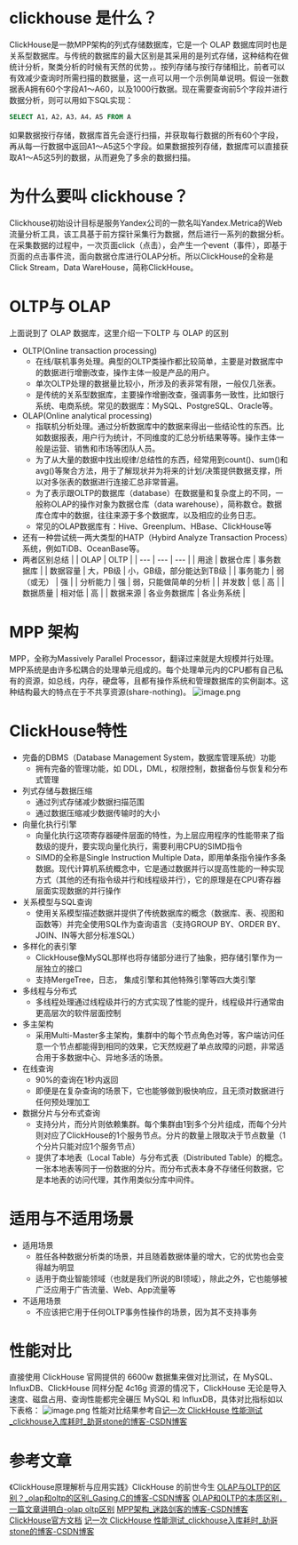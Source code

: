 # clickhouse 是什么？
ClickHouse是一款MPP架构的列式存储数据库，它是一个 OLAP 数据库同时也是关系型数据库。与传统的数据库的最大区别是其采用的是列式存储，这种结构在做统计分析，聚类分析的时候有天然的优势，。按列存储与按行存储相比，前者可以有效减少查询时所需扫描的数据量，这一点可以用一个示例简单说明。假设一张数据表A拥有60个字段A1～A60，以及1000行数据。现在需要查询前5个字段并进行数据分析，则可以用如下SQL实现：
```sql
SELECT A1，A2，A3，A4，A5 FROM A
```
如果数据按行存储，数据库首先会逐行扫描，并获取每行数据的所有60个字段，再从每一行数据中返回A1～A5这5个字段。如果数据按列存储，数据库可以直接获取A1～A5这5列的数据，从而避免了多余的数据扫描。  
# 为什么要叫 clickhouse？
Clickhouse初始设计目标是服务Yandex公司的一款名叫Yandex.Metrica的Web流量分析工具，该工具基于前方探针采集行为数据，然后进行一系列的数据分析。在采集数据的过程中，一次页面click（点击），会产生一个event（事件），即基于页面的点击事件流，面向数据仓库进行OLAP分析。所以ClickHouse的全称是Click Stream，Data WareHouse，简称ClickHouse。

# OLTP与 OLAP
上面说到了 OLAP 数据库，这里介绍一下OLTP 与 OLAP 的区别

- OLTP(Online transaction processing)
   - 在线/联机事务处理。典型的OLTP类操作都比较简单，主要是对数据库中的数据进行增删改查，操作主体一般是产品的用户。
   - 单次OLTP处理的数据量比较小，所涉及的表非常有限，一般仅几张表。
   - 是传统的关系型数据库，主要操作增删改查，强调事务一致性，比如银行系统、电商系统。常见的数据库：MySQL、PostgreSQL、Oracle等。
- OLAP(Online analytical processing)
   - 指联机分析处理。通过分析数据库中的数据来得出一些结论性的东西。比如数据报表，用户行为统计，不同维度的汇总分析结果等等。操作主体一般是运营、销售和市场等团队人员。
   - 为了从大量的数据中找出规律/总结性的东西，经常用到count()、sum()和avg()等聚合方法，用于了解现状并为将来的计划/决策提供数据支撑，所以对多张表的数据进行连接汇总非常普遍。
   - 为了表示跟OLTP的数据库（database）在数据量和复杂度上的不同，一般称OLAP的操作对象为数据仓库（data warehouse），简称数仓。数据库仓库中的数据，往往来源于多个数据库，以及相应的业务日志。
   - 常见的OLAP数据库有：Hive、Greenplum、HBase、ClickHouse等
- 还有一种尝试统一两大类型的HATP（Hybird Analyze Transaction Process）系统，例如TiDB、OceanBase等。
- 两者区别总结
|  | OLAP | OLTP |
| --- | --- | --- |
| 用途 | 数据仓库 | 事务数据库 |
| 数据容量 | 大，PB级 | 小，GB级，部分能达到TB级 |
| 事务能力 | 弱（或无） | 强 |
| 分析能力 | 强 | 弱，只能做简单的分析 |
| 并发数 | 低 | 高 |
| 数据质量 | 相对低 | 高 |
| 数据来源 | 各业务数据库 | 各业务系统 |

# MPP 架构
MPP，全称为Massively Parallel Processor，翻译过来就是大规模并行处理。MPP系统是由许多松耦合的处理单元组成的。每个处理单元内的CPU都有自己私有的资源，如总线，内存，硬盘等，且都有操作系统和管理数据库的实例副本。这种结构最大的特点在于不共享资源(share-nothing)。
![image.png](https://cdn.nlark.com/yuque/0/2023/png/935856/1690118242856-a2d56f49-79c0-4f94-9f71-037786907296.png#averageHue=%23fbe2c9&clientId=u26d23f03-24d3-4&from=paste&height=340&id=u89eb7ad0&originHeight=521&originWidth=701&originalType=binary&ratio=2&rotation=0&showTitle=false&size=24065&status=done&style=none&taskId=u15941a5f-e461-4c3d-914f-5aadee0377a&title=&width=457.5)
# ClickHouse特性

- 完备的DBMS（Database Management System，数据库管理系统）功能
   - 拥有完备的管理功能，如 DDL，DML，权限控制，数据备份与恢复和分布式管理
- 列式存储与数据压缩
   - 通过列式存储减少数据扫描范围
   - 通过数据压缩减少数据传输时的大小
- 向量化执行引擎
   - 向量化执行这项寄存器硬件层面的特性，为上层应用程序的性能带来了指数级的提升，要实现向量化执行，需要利用CPU的SIMD指令
   - SIMD的全称是Single Instruction Multiple Data，即用单条指令操作多条数据。现代计算机系统概念中，它是通过数据并行以提高性能的一种实现方式（其他的还有指令级并行和线程级并行），它的原理是在CPU寄存器层面实现数据的并行操作
- 关系模型与SQL查询
   - 使用关系模型描述数据并提供了传统数据库的概念（数据库、表、视图和函数等）并完全使用SQL作为查询语言（支持GROUP BY、ORDER BY、JOIN、IN等大部分标准SQL）
- 多样化的表引擎
   - ClickHouse像MySQL那样也将存储部分进行了抽象，把存储引擎作为一层独立的接口
   - 支持MergeTree，日志， 集成引擎和其他特殊引擎等四大类引擎
- 多线程与分布式
   - 多线程处理通过线程级并行的方式实现了性能的提升，线程级并行通常由更高层次的软件层面控制
- 多主架构
   - 采用Multi-Master多主架构，集群中的每个节点角色对等，客户端访问任意一个节点都能得到相同的效果，它天然规避了单点故障的问题，非常适合用于多数据中心、异地多活的场景。
- 在线查询
   - 90%的查询在1秒内返回
   - 即便是在复杂查询的场景下，它也能够做到极快响应，且无须对数据进行任何预处理加工
- 数据分片与分布式查询
   - 支持分片，而分片则依赖集群。每个集群由1到多个分片组成，而每个分片则对应了ClickHouse的1个服务节点。分片的数量上限取决于节点数量（1个分片只能对应1个服务节点）
   - 提供了本地表（Local Table）与分布式表（Distributed Table）的概念。一张本地表等同于一份数据的分片。而分布式表本身不存储任何数据，它是本地表的访问代理，其作用类似分库中间件。
# 适用与不适用场景

- 适用场景
   - 胜任各种数据分析类的场景，并且随着数据体量的增大，它的优势也会变得越为明显
   - 适用于商业智能领域（也就是我们所说的BI领域），除此之外，它也能够被广泛应用于广告流量、Web、App流量等
- 不适用场景
   - 不应该把它用于任何OLTP事务性操作的场景，因为其不支持事务
# 性能对比
直接使用 ClickHouse 官网提供的 6600w 数据集来做对比测试，在 MySQL、InfluxDB、ClickHouse 同样分配 4c16g 资源的情况下，ClickHouse 无论是导入速度、磁盘占用、查询性能都完全碾压 MySQL 和 InfluxDB，具体对比指标如以下表格：
![image.png](https://cdn.nlark.com/yuque/0/2023/png/935856/1690121788214-7c426ba2-1ebf-49c6-bf8b-36de0940087c.png#averageHue=%23f5f5f5&clientId=u26d23f03-24d3-4&from=paste&height=343&id=ub86ec9f5&originHeight=686&originWidth=1548&originalType=binary&ratio=2&rotation=0&showTitle=false&size=120412&status=done&style=none&taskId=u4ffd4375-02f6-4615-986e-4c2edd644be&title=&width=774)
性能对比结果参考自[记一次 ClickHouse 性能测试_clickhouse入库耗时_劼哥stone的博客-CSDN博客](https://blog.csdn.net/shi0090/article/details/126339159)
# 参考文章
《ClickHouse原理解析与应用实践》ClickHouse 的前世今生
[OLAP与OLTP的区别？_olap和oltp的区别_Gasing.C的博客-CSDN博客](https://blog.csdn.net/weixin_44087159/article/details/124477313)
[OLAP和OLTP的本质区别，一篇文章讲明白-olap oltp区别](https://www.51cto.com/article/743908.html)
[MPP架构_迷路剑客的博客-CSDN博客](https://blog.csdn.net/baichoufei90/article/details/84328666)
[ClickHouse官方文档](https://clickhouse.com/docs/zh)
[记一次 ClickHouse 性能测试_clickhouse入库耗时_劼哥stone的博客-CSDN博客](https://blog.csdn.net/shi0090/article/details/126339159)
